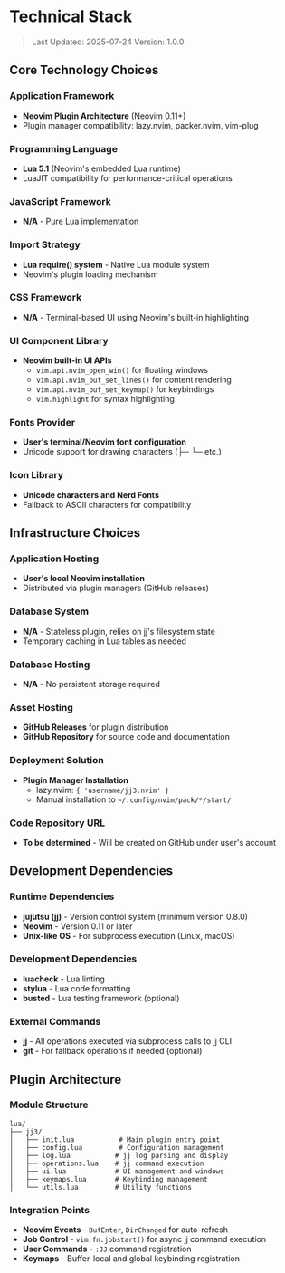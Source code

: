 # Technical Stack

> Last Updated: 2025-07-24
> Version: 1.0.0

## Core Technology Choices

### Application Framework
- **Neovim Plugin Architecture** (Neovim 0.11+)
- Plugin manager compatibility: lazy.nvim, packer.nvim, vim-plug

### Programming Language
- **Lua 5.1** (Neovim's embedded Lua runtime)
- LuaJIT compatibility for performance-critical operations

### JavaScript Framework
- **N/A** - Pure Lua implementation

### Import Strategy
- **Lua require() system** - Native Lua module system
- Neovim's plugin loading mechanism

### CSS Framework
- **N/A** - Terminal-based UI using Neovim's built-in highlighting

### UI Component Library
- **Neovim built-in UI APIs**
  - `vim.api.nvim_open_win()` for floating windows
  - `vim.api.nvim_buf_set_lines()` for content rendering
  - `vim.api.nvim_buf_set_keymap()` for keybindings
  - `vim.highlight` for syntax highlighting

### Fonts Provider
- **User's terminal/Neovim font configuration**
- Unicode support for drawing characters (├─ └─ etc.)

### Icon Library
- **Unicode characters and Nerd Fonts**
- Fallback to ASCII characters for compatibility

## Infrastructure Choices

### Application Hosting
- **User's local Neovim installation**
- Distributed via plugin managers (GitHub releases)

### Database System
- **N/A** - Stateless plugin, relies on jj's filesystem state
- Temporary caching in Lua tables as needed

### Database Hosting
- **N/A** - No persistent storage required

### Asset Hosting
- **GitHub Releases** for plugin distribution
- **GitHub Repository** for source code and documentation

### Deployment Solution
- **Plugin Manager Installation**
  - lazy.nvim: `{ 'username/jj3.nvim' }`
  - Manual installation to `~/.config/nvim/pack/*/start/`

### Code Repository URL
- **To be determined** - Will be created on GitHub under user's account

## Development Dependencies

### Runtime Dependencies
- **jujutsu (jj)** - Version control system (minimum version 0.8.0)
- **Neovim** - Version 0.11 or later
- **Unix-like OS** - For subprocess execution (Linux, macOS)

### Development Dependencies
- **luacheck** - Lua linting
- **stylua** - Lua code formatting
- **busted** - Lua testing framework (optional)

### External Commands
- **jj** - All operations executed via subprocess calls to jj CLI
- **git** - For fallback operations if needed (optional)

## Plugin Architecture

### Module Structure
```
lua/
├── jj3/
│   ├── init.lua           # Main plugin entry point
│   ├── config.lua         # Configuration management
│   ├── log.lua           # jj log parsing and display
│   ├── operations.lua    # jj command execution
│   ├── ui.lua            # UI management and windows
│   ├── keymaps.lua       # Keybinding management
│   └── utils.lua         # Utility functions
```

### Integration Points
- **Neovim Events** - `BufEnter`, `DirChanged` for auto-refresh
- **Job Control** - `vim.fn.jobstart()` for async jj command execution
- **User Commands** - `:JJ` command registration
- **Keymaps** - Buffer-local and global keybinding registration